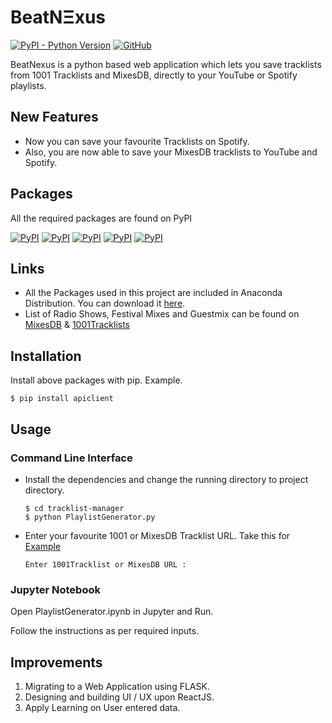 # BeatNΞxus

[![PyPI - Python Version](https://img.shields.io/pypi/pyversions/Django?color=blue&logo=python)](https://www.python.org/downloads/)
[![GitHub](https://img.shields.io/badge/Original%20Author-sicktrick--237-yellow)](https://github.com/sicktrick-237)

BeatNexus is a python based web application which lets you save tracklists from 1001 Tracklists and MixesDB, directly to your YouTube or Spotify playlists.

## New Features

* Now you can save your favourite Tracklists on Spotify.
* Also, you are now able to save your MixesDB tracklists to YouTube and Spotify.

## Packages

All the required packages are found on PyPI

[![PyPI](https://img.shields.io/pypi/v/apiclient?label=apiclient&logo=google)](https://pypi.org/project/apiclient/)
[![PyPI](https://img.shields.io/pypi/v/google-auth-httplib2?color=9cf&label=google-auth-httplib2)](https://pypi.org/project/google-auth-httplib2/)
[![PyPI](https://img.shields.io/pypi/v/Beautifulsoup?color=yellow&label=Beautifulsoup)](https://pypi.org/project/beautifulsoup4/)
[![PyPI](https://img.shields.io/pypi/v/selenium?label=selenium&logoColor=blue)](https://pypi.org/project/selenium/)
[![PyPI](https://img.shields.io/pypi/v/tqdm?label=tqdm&logoColor=blue)](https://pypi.org/project/tqdm/)

## Links

* All the Packages used in this project are included in Anaconda Distribution. You can download it <a href="https://www.anaconda.com/distribution/">here</a>.
* List of Radio Shows, Festival Mixes and Guestmix can be found on <a href="https://www.mixesdb.com/db/index.php/Main_Page">MixesDB</a> & <a href="https://www.1001tracklists.com">1001Tracklists</a>

## Installation
Install above packages with pip. Example.
```
$ pip install apiclient
```

## Usage

### Command Line Interface

* Install the dependencies and change the running directory to project directory.
    ```
    $ cd tracklist-manager 
    $ python PlaylistGenerator.py
    ```
* Enter your favourite 1001 or MixesDB Tracklist URL. Take this for <a href="https://www.1001tracklists.com/tracklist/g5tm74k/dada-life-podcast-december-2019-12-18.html">Example</a>
    ```
    Enter 1001Tracklist or MixesDB URL :
    ```



### Jupyter Notebook

Open PlaylistGenerator.ipynb in Jupyter and Run.

Follow the instructions as per required inputs.

## Improvements

1. Migrating to a Web Application using FLASK.
2. Designing and building UI / UX upon ReactJS.
3. Apply Learning on User entered data.
